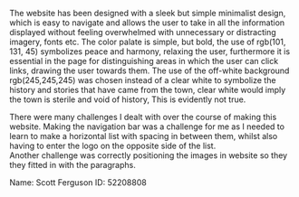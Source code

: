
The website has been designed with a sleek but simple minimalist design, which is easy to navigate and allows the 
user to take in all the information displayed without feeling overwhelmed with unnecessary or distracting imagery,
fonts etc. The color palate is simple, but bold, the use of rgb(101, 131, 45) symbolizes peace and harmony, relaxing the
user, furthermore it is essential in the page for distinguishing areas in which the user can click links, drawing the
user towards them. The use of the off-white background rgb(245,245,245) was chosen instead of a clear white to symbolize the
history and stories that have came from the town, clear white would imply the town is sterile and void of history, This
is evidently not true. 

There were many challenges I dealt with over the course of making this website. Making the navigation bar was a challenge
for me as I needed to learn to make a horizontal list with spacing in between them, whilst also having to enter the logo
on the opposite side of the list.  
Another challenge was correctly positioning the images in website so they they fitted in with the paragraphs. 

Name: Scott Ferguson
ID: 52208808